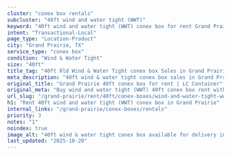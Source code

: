 ```yaml
---
cluster: "conex box rentals"
subcluster: "40ft wind and water tight (WWT)"
keyword: "40ft wind and water tight (WWT) conex box for rent Grand Prairie, TX"
intent: "Transactional-Local"
page_type: "Location-Product"
city: "Grand Prairie, TX"
service_type: "conex box"
condition: "Wind & Water Tight"
size: "40ft"
title_tag: "40ft Rld Wind & Water Tight conex box Sales in Grand Prairie | LC Container"
meta_description: "40ft wind & water tight conex box sales in Grand Prairie. Fast delivery, competitive pricing. Serving conex boxes area. Quote ID: PY8. Call (214) 524-4168 for your free quote today."
original_title: "Grand Prairie 40ft conex box for rent | LC Container"
original_meta: "Buy wind and water tight (WWT) 40ft conex box rent with local delivery in Grand Prairie, TX. LC Container — local Since 2003. Request a fast quote today."
url_slug: "/grand-prairie/rent/40ft/conex-boxes/wind-and-water-tight-wwt"
h1: "Rent 40ft wind and water tight (WWT) conex box in Grand Prairie"
internal_links: "/grand-prairie/conex-boxes/rentals"
priority: 3
notes: "1"
noindex: true
image_alt: "40ft wind & water tight conex box available for delivery in Grand Prairie"
last_updated: "2025-10-20"
---
```


<!-- TODO: Add unique city/inventory copy, images, and internal links here. -->
